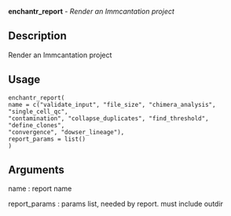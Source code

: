 **enchantr_report** - *Render an Immcantation project*

Description
--------------------

Render an Immcantation project


Usage
--------------------
```
enchantr_report(
name = c("validate_input", "file_size", "chimera_analysis", "single_cell_qc",
"contamination", "collapse_duplicates", "find_threshold", "define_clones",
"convergence", "dowser_lineage"),
report_params = list()
)
```

Arguments
-------------------

name
:   report name

report_params
:   params list, needed by report. must include outdir











